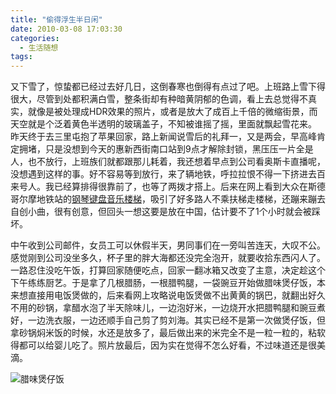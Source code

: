 ```yaml
---
title: "偷得浮生半日闲"
date: 2010-03-08 17:03:30
categories:
  - 生活随想
tags:
---
```


又下雪了，惊蛰都已经过去好几日，这倒春寒也倒得有点过了吧。上班路上雪下得很大，尽管到处都积满白雪，整条街却有种暗黄阴郁的色调，看上去总觉得不真实，就像是被处理成HDR效果的照片，或者是放大了成百上千倍的微缩街景，而天空就是个泛着黄色半透明的玻璃盖子，不知被谁摇了摇，里面就飘起雪花来。 昨天终于去三里屯抱了苹果回家，路上新闻说雪后的礼拜一，又是两会，早高峰肯定拥堵，只是没想到今天的惠新西街南口站到9点才解除封锁，黑压压一片全是人，也不放行，上班族们就都跟那儿耗着，我还想着早点到公司看奥斯卡直播呢，没想遇到这样的事。好不容易等到放行，来了辆地铁，呼拉拉恨不得一下挤进去百来号人。我已经算排得很靠前了，也等了两拨才搭上。后来在网上看到大众在斯德哥尔摩地铁站的[钢琴键盘音乐楼梯](http://www.newcoin.info/the-fun-theory-ideas-to-change-their-lives.html)，吸引了好多路人不乘扶梯走楼梯，还蹦来蹦去自创小曲，很有创意，但回头一想这要是放在中国，估计要不了1个小时就会被踩坏。 

中午收到公司邮件，女员工可以休假半天，男同事们在一旁叫苦连天，大叹不公。感觉刚到公司没坐多久，杯子里的胖大海都还没完全泡开，就要收拾东西闪人了。一路忍住没吃午饭，打算回家随便吃点，回家一翻冰箱又改变了主意，决定趁这个下午练练厨艺。于是拿了几根腊肠，一根腊鸭腿，一袋豌豆开始做腊味煲仔饭，本来想直接用电饭煲做的，后来看网上攻略说电饭煲做不出黄黄的锅巴，就翻出好久不用的砂锅，拿醋水泡了半天除味儿，一边泡好米，一边烧开水把腊鸭腿和豌豆煮好，一边洗衣服，一边还顺手自己剪了剪刘海。其实已经不是第一次做煲仔饭，但拿砂锅焖米饭的时候，水还是放多了，最后做出来的米完全不是一粒一粒的，粘软得都可以给婴儿吃了。照片放最后，因为实在觉得不怎么好看，不过味道还是很美滴。 

![腊味煲仔饭](../../../images/2010/e8858ae591b3e785b2e4bb94e9a5ad.jpg "腊味煲仔饭")